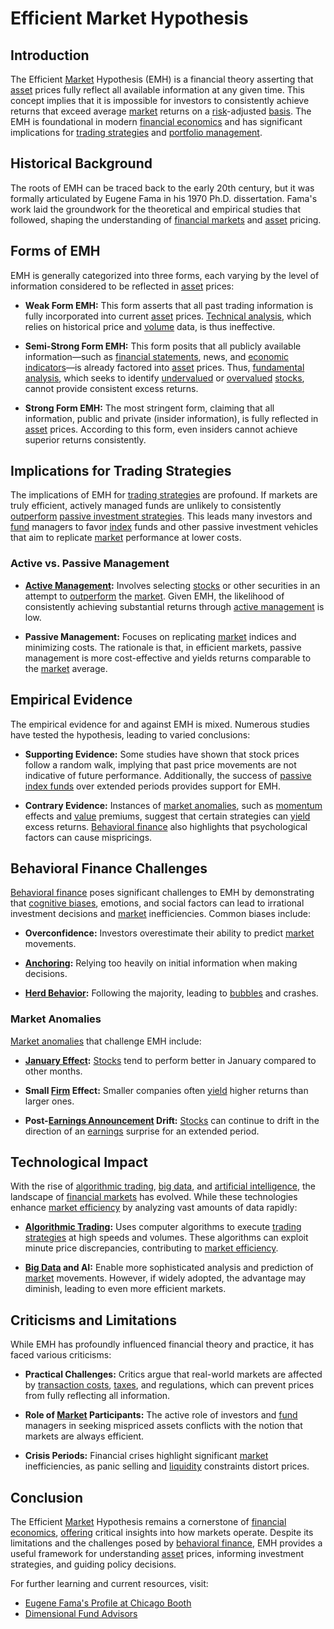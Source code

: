 # Efficient Market Hypothesis

## Introduction
The Efficient [Market](../m/market.md) Hypothesis (EMH) is a financial theory asserting that [asset](../a/asset.md) prices fully reflect all available information at any given time. This concept implies that it is impossible for investors to consistently achieve returns that exceed average [market](../m/market.md) returns on a [risk](../r/risk.md)-adjusted [basis](../b/basis.md). The EMH is foundational in modern [financial economics](../f/financial_economics.md) and has significant implications for [trading strategies](../t/trading_strategies.md) and [portfolio management](../p/portfolio_management.md).

## Historical Background
The roots of EMH can be traced back to the early 20th century, but it was formally articulated by Eugene Fama in his 1970 Ph.D. dissertation. Fama's work laid the groundwork for the theoretical and empirical studies that followed, shaping the understanding of [financial markets](../f/financial_market.md) and [asset](../a/asset.md) pricing.

## Forms of EMH
EMH is generally categorized into three forms, each varying by the level of information considered to be reflected in [asset](../a/asset.md) prices:

- **Weak Form EMH:** This form asserts that all past trading information is fully incorporated into current [asset](../a/asset.md) prices. [Technical analysis](../t/technical_analysis.md), which relies on historical price and [volume](../v/volume.md) data, is thus ineffective.
  
- **Semi-Strong Form EMH:** This form posits that all publicly available information—such as [financial statements](../f/financial_statements.md), news, and [economic indicators](../e/economic_indicators.md)—is already factored into [asset](../a/asset.md) prices. Thus, [fundamental analysis](../f/fundamental_analysis.md), which seeks to identify [undervalued](../u/undervalued.md) or [overvalued](../o/overvalued.md) [stocks](../s/stock.md), cannot provide consistent excess returns.

- **Strong Form EMH:** The most stringent form, claiming that all information, public and private (insider information), is fully reflected in [asset](../a/asset.md) prices. According to this form, even insiders cannot achieve superior returns consistently.

## Implications for Trading Strategies
The implications of EMH for [trading strategies](../t/trading_strategies.md) are profound. If markets are truly efficient, actively managed funds are unlikely to consistently [outperform](../o/outperform.md) [passive investment strategies](../p/passive_investment_strategies.md). This leads many investors and [fund](../f/fund.md) managers to favor [index](../i/index.md) funds and other passive investment vehicles that aim to replicate [market](../m/market.md) performance at lower costs.

### Active vs. Passive Management
- **[Active Management](../a/active_management.md):** Involves selecting [stocks](../s/stock.md) or other securities in an attempt to [outperform](../o/outperform.md) the [market](../m/market.md). Given EMH, the likelihood of consistently achieving substantial returns through [active management](../a/active_management.md) is low.
  
- **Passive Management:** Focuses on replicating [market](../m/market.md) indices and minimizing costs. The rationale is that, in efficient markets, passive management is more cost-effective and yields returns comparable to the [market](../m/market.md) average.

## Empirical Evidence
The empirical evidence for and against EMH is mixed. Numerous studies have tested the hypothesis, leading to varied conclusions:

- **Supporting Evidence:** Some studies have shown that stock prices follow a random walk, implying that past price movements are not indicative of future performance. Additionally, the success of [passive index funds](../p/passive_index_funds.md) over extended periods provides support for EMH.
  
- **Contrary Evidence:** Instances of [market anomalies](../m/market_anomalies.md), such as [momentum](../m/momentum.md) effects and [value](../v/value.md) premiums, suggest that certain strategies can [yield](../y/yield.md) excess returns. [Behavioral finance](../b/behavioral_finance.md) also highlights that psychological factors can cause mispricings.

## Behavioral Finance Challenges
[Behavioral finance](../b/behavioral_finance.md) poses significant challenges to EMH by demonstrating that [cognitive biases](../c/cognitive_biases_in_trading.md), emotions, and social factors can lead to irrational investment decisions and [market](../m/market.md) inefficiencies. Common biases include:

- **Overconfidence:** Investors overestimate their ability to predict [market](../m/market.md) movements.
  
- **[Anchoring](../a/anchoring.md):** Relying too heavily on initial information when making decisions.
  
- **[Herd Behavior](../h/herd_behavior_in_trading.md):** Following the majority, leading to [bubbles](../b/bubble.md) and crashes.

### Market Anomalies
[Market anomalies](../m/market_anomalies.md) that challenge EMH include:

- **[January Effect](../j/january_effect.md):** [Stocks](../s/stock.md) tend to perform better in January compared to other months.
  
- **Small [Firm](../f/firm.md) Effect:** Smaller companies often [yield](../y/yield.md) higher returns than larger ones.
  
- **Post-[Earnings Announcement](../e/earnings_announcement.md) Drift:** [Stocks](../s/stock.md) can continue to drift in the direction of an [earnings](../e/earnings.md) surprise for an extended period.

## Technological Impact
With the rise of [algorithmic trading](../a/algorithmic_trading.md), [big data](../b/big_data_in_trading.md), and [artificial intelligence](../a/artificial_intelligence_in_trading.md), the landscape of [financial markets](../f/financial_market.md) has evolved. While these technologies enhance [market efficiency](../m/market_efficiency.md) by analyzing vast amounts of data rapidly:

- **[Algorithmic Trading](../a/algorithmic_trading.md):** Uses computer algorithms to execute [trading strategies](../t/trading_strategies.md) at high speeds and volumes. These algorithms can exploit minute price discrepancies, contributing to [market efficiency](../m/market_efficiency.md).

- **[Big Data](../b/big_data_in_trading.md) and AI:** Enable more sophisticated analysis and prediction of [market](../m/market.md) movements. However, if widely adopted, the advantage may diminish, leading to even more efficient markets.

## Criticisms and Limitations
While EMH has profoundly influenced financial theory and practice, it has faced various criticisms:

- **Practical Challenges:** Critics argue that real-world markets are affected by [transaction costs](../t/transaction_costs.md), [taxes](../t/taxes.md), and regulations, which can prevent prices from fully reflecting all information.

- **Role of [Market](../m/market.md) Participants:** The active role of investors and [fund](../f/fund.md) managers in seeking mispriced assets conflicts with the notion that markets are always efficient.

- **Crisis Periods:** Financial crises highlight significant [market](../m/market.md) inefficiencies, as panic selling and [liquidity](../l/liquidity.md) constraints distort prices.

## Conclusion
The Efficient [Market](../m/market.md) Hypothesis remains a cornerstone of [financial economics](../f/financial_economics.md), [offering](../o/offering.md) critical insights into how markets operate. Despite its limitations and the challenges posed by [behavioral finance](../b/behavioral_finance.md), EMH provides a useful framework for understanding [asset](../a/asset.md) prices, informing investment strategies, and guiding policy decisions.

For further learning and current resources, visit:

- [Eugene Fama's Profile at Chicago Booth](https://www.chicagobooth.edu/faculty/directory/f/eugene-f-fama)
- [Dimensional Fund Advisors](https://www.dimensional.com/)


